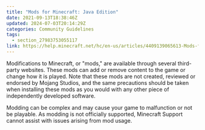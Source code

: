 ```yaml
---
title: "Mods for Minecraft: Java Edition"
date: 2021-09-13T18:38:46Z
updated: 2024-07-03T20:14:29Z
categories: Community Guidelines
tags:
  - section_27983753055117
link: https://help.minecraft.net/hc/en-us/articles/4409139065613-Mods-for-Minecraft-Java-Edition
---
```


Modifications to Minecraft, or "mods," are available through several third-party websites. These mods can add or remove content to the game or change how it is played. Note that these mods are not created, reviewed or endorsed by Mojang Studios, and the same precautions should be taken when installing these mods as you would with any other piece of independently developed software.

Modding can be complex and may cause your game to malfunction or not be playable. As modding is not officially supported, Minecraft Support cannot assist with issues arising from mod usage.
